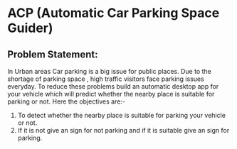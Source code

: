 # ACP (Automatic Car Parking Space Guider)

## Problem Statement:
In Urban areas Car parking is a big issue for public places. Due to the shortage of
parking space , high traffic visitors face parking issues everyday.
To reduce these problems build an automatic desktop app for your vehicle which
will predict whether the nearby place is suitable for parking or not.
Here the objectives are:-
1. To detect whether the nearby place is suitable for parking your vehicle or
not.
2. If it is not give an sign for not parking and if it is suitable give an sign for
parking.